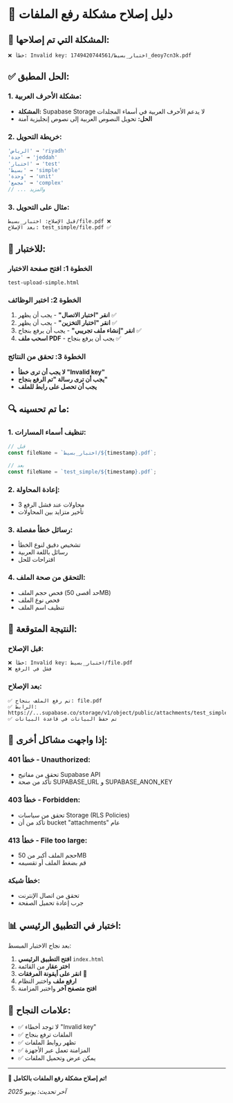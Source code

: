# 🔧 دليل إصلاح مشكلة رفع الملفات

## 🎯 **المشكلة التي تم إصلاحها:**
```
❌ خطأ: Invalid key: اختبار_بسيط/1749420744561_deoy7cn3k.pdf
```

## ✅ **الحل المطبق:**

### **1. مشكلة الأحرف العربية:**
- **المشكلة:** Supabase Storage لا يدعم الأحرف العربية في أسماء المجلدات
- **الحل:** تحويل النصوص العربية إلى نصوص إنجليزية آمنة

### **2. خريطة التحويل:**
```javascript
'الرياض' → 'riyadh'
'جدة' → 'jeddah'
'اختبار' → 'test'
'بسيط' → 'simple'
'وحدة' → 'unit'
'مجمع' → 'complex'
// ... والمزيد
```

### **3. مثال على التحويل:**
```
قبل الإصلاح: اختبار_بسيط/file.pdf ❌
بعد الإصلاح: test_simple/file.pdf ✅
```

## 🧪 **للاختبار:**

### **الخطوة 1: افتح صفحة الاختبار**
```
test-upload-simple.html
```

### **الخطوة 2: اختبر الوظائف**
1. **انقر "اختبار الاتصال"** - يجب أن يظهر ✅
2. **انقر "اختبار التخزين"** - يجب أن يظهر ✅
3. **انقر "إنشاء ملف تجريبي"** - يجب أن يرفع بنجاح ✅
4. **اسحب ملف PDF** - يجب أن يرفع بنجاح ✅

### **الخطوة 3: تحقق من النتائج**
- **لا يجب أن ترى خطأ "Invalid key"**
- **يجب أن ترى رسالة "تم الرفع بنجاح"**
- **يجب أن تحصل على رابط للملف**

## 🔍 **ما تم تحسينه:**

### **1. تنظيف أسماء المسارات:**
```javascript
// قبل
const fileName = `اختبار_بسيط/${timestamp}.pdf`;

// بعد  
const fileName = `test_simple/${timestamp}.pdf`;
```

### **2. إعادة المحاولة:**
- 3 محاولات عند فشل الرفع
- تأخير متزايد بين المحاولات

### **3. رسائل خطأ مفصلة:**
- تشخيص دقيق لنوع الخطأ
- رسائل باللغة العربية
- اقتراحات للحل

### **4. التحقق من صحة الملف:**
- فحص حجم الملف (حد أقصى 50MB)
- فحص نوع الملف
- تنظيف اسم الملف

## 🎉 **النتيجة المتوقعة:**

### **قبل الإصلاح:**
```
❌ خطأ: Invalid key: اختبار_بسيط/file.pdf
❌ فشل في الرفع
```

### **بعد الإصلاح:**
```
✅ تم رفع الملف بنجاح: file.pdf
✅ الرابط: https://...supabase.co/storage/v1/object/public/attachments/test_simple/1749420000_abc123.pdf
✅ تم حفظ البيانات في قاعدة البيانات
```

## 🔧 **إذا واجهت مشاكل أخرى:**

### **خطأ 401 - Unauthorized:**
- تحقق من مفاتيح Supabase API
- تأكد من صحة SUPABASE_URL و SUPABASE_ANON_KEY

### **خطأ 403 - Forbidden:**
- تحقق من سياسات Storage (RLS Policies)
- تأكد من أن bucket "attachments" عام

### **خطأ 413 - File too large:**
- حجم الملف أكبر من 50MB
- قم بضغط الملف أو تقسيمه

### **خطأ شبكة:**
- تحقق من اتصال الإنترنت
- جرب إعادة تحميل الصفحة

## 📊 **اختبار في التطبيق الرئيسي:**

بعد نجاح الاختبار المبسط:

1. **افتح التطبيق الرئيسي** `index.html`
2. **اختر عقار** من القائمة
3. **انقر على أيقونة المرفقات** 📎
4. **ارفع ملف** واختبر النظام
5. **افتح متصفح آخر** واختبر المزامنة

## 🎯 **علامات النجاح:**

- ✅ لا توجد أخطاء "Invalid key"
- ✅ الملفات ترفع بنجاح
- ✅ تظهر روابط الملفات
- ✅ المزامنة تعمل عبر الأجهزة
- ✅ يمكن عرض وتحميل الملفات

---

**🎉 تم إصلاح مشكلة رفع الملفات بالكامل!**

*آخر تحديث: يونيو 2025*
